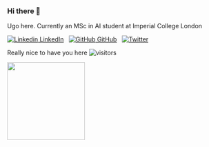 ### Hi there 👋

Ugo here. Currently an MSc in AI student at Imperial College London

[![Linkedin](https://i.stack.imgur.com/gVE0j.png) LinkedIn](https://www.linkedin.com/in/ugo-okoroafor-49709878/) &nbsp;
[![GitHub](https://i.stack.imgur.com/tskMh.png) GitHub](https://github.com/Uokoroafor/) &nbsp;
[![Twitter](https://img.shields.io/twitter/)](https://twitter.com/ArtificialUgo)


Really nice to have you here ![visitors](https://visitor-badge.glitch.me/badge?page_id=${uokoroafor}.${uokoroafor})
<!--
**Uokoroafor/Uokoroafor** is a ✨ _special_ ✨ repository because its `README.md` (this file) appears on your GitHub profile.

Here are some ideas to get you started:

- 🔭 I’m currently working on ...
- 🌱 I’m currently learning ...
- 👯 I’m looking to collaborate on ...
- 🤔 I’m looking for help with ...
- 💬 Ask me about ...
- 📫 How to reach me: ...
- 😄 Pronouns: ...
- ⚡ Fun fact: ...
-->

<img height="180em" src="https://github-readme-stats.vercel.app/api?username=uokoroafor&show_icons=true&hide_border=true&&count_private=true&include_all_commits=true" />
